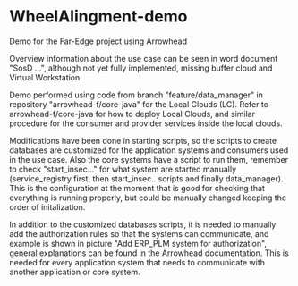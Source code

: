 # WheelAlingment-demo
Demo for the Far-Edge project using Arrowhead

Overview information about the use case can be seen in word document "SosD ...", although not yet
fully implemented, missing buffer cloud and Virtual Workstation.

Demo performed using code from branch "feature/data_manager" in repository "arrowhead-f/core-java" 
for the Local Clouds (LC). 
Refer to arrowhead-f/core-java for how to deploy Local Clouds, and similar procedure for the consumer 
and provider services inside the local clouds. 

Modifications have been done in starting scripts, so the scripts to create databases are customized
for the application systems and consumers used in the use case. Also the core systems have a script
to run them, remember to check "start_insec..." for what system are started manually 
(service_registry first, then start_insec.. scripts and finally data_manager). This is the 
configuration at the moment that is good for checking that everything is running properly, but could 
be manually changed keeping the order of initalization.

In addition to the customized databases scripts, it is needed to manually add the authorization rules
so that the systems can communicate, and example is shown in picture "Add ERP_PLM system for 
authorization", general explanations can be found in the Arrowhead documentation. This is needed for
every application system that needs to communicate with another application or core system.
